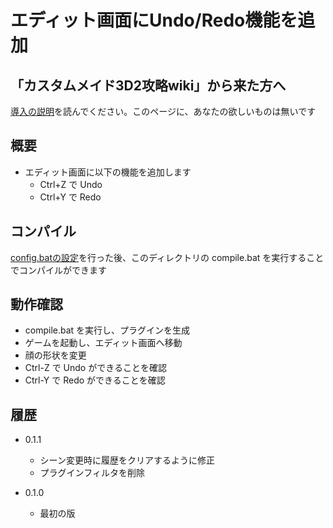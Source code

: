 ﻿# エディット画面にUndo/Redo機能を追加

## 「カスタムメイド3D2攻略wiki」から来た方へ

[導入の説明](../INSTALL.md)を読んでください。このページに、あなたの欲しいものは無いです


## 概要

 - エディット画面に以下の機能を追加します
    - Ctrl+Z で Undo
    - Ctrl+Y で Redo


## コンパイル

[config.batの設定](../INSTALL.md)を行った後、このディレクトリの compile.bat を実行することでコンパイルができます


## 動作確認

 - compile.bat を実行し、プラグインを生成
 - ゲームを起動し、エディット画面へ移動
 - 顔の形状を変更
 - Ctrl-Z で Undo ができることを確認
 - Ctrl-Y で Redo ができることを確認


## 履歴

 - 0.1.1
    - シーン変更時に履歴をクリアするように修正
    - プラグインフィルタを削除

 - 0.1.0
    - 最初の版
